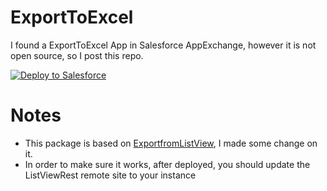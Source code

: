 ExportToExcel
==================
I found a ExportToExcel App in Salesforce AppExchange, however it is not open source, so I post this repo.

<a href="https://githubsfdeploy.herokuapp.com?owner=xjsender&repo=ExportToExcel">
  <img alt="Deploy to Salesforce"
       src="https://raw.githubusercontent.com/afawcett/githubsfdeploy/master/src/main/webapp/resources/img/deploy.png">
</a>

# Notes
* This package is based on <a href="https://github.com/Karanraj/ExportfromListView">ExportfromListView</a>, I made some change on it.
* In order to make sure it works, after deployed, you should update the ListViewRest remote site to your instance